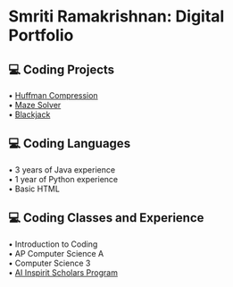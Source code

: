 <h1>Smriti Ramakrishnan: Digital Portfolio</h1>
<h2>💻 Coding Projects</h2>
• <a href="https://github.com/smritiramakrishnan/Huffman-Compression#readme">   Huffman Compression</a>
<br>• <a href="https://github.com/smritiramakrishnan/Maze#readme">   Maze Solver</a> </br>
• <a href="https://github.com/smritiramakrishnan/Blackjack#readme">   Blackjack</a>
<h2>💻 Coding Languages </h2>
• 3 years of Java experience
<br>• 1 year of Python experience</br>
• Basic HTML
<h2>💻 Coding Classes and Experience </h2>
• Introduction to Coding
<br>• AP Computer Science A</br>
• Computer Science 3
<br>• <a href="https://github.com/smritiramakrishnan/AI-Inspirit#readme">   AI Inspirit Scholars Program</a></br>

